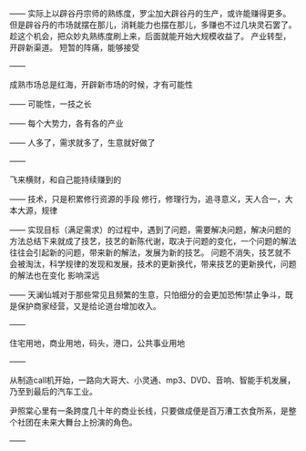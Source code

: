 ——
实际上以辟谷丹宗师的熟练度，罗尘加大辟谷丹的生产，或许能赚得更多。
但是辟谷丹的市场就摆在那儿，消耗能力也摆在那儿，多赚也不过几块灵石罢了。
趁这个机会，把众妙丸熟练度刷上来，后面就能开始大规模收益了。
产业转型，开辟新渠道。
短暂的阵痛，能够接受

——

成熟市场总是红海，开辟新市场的时候，才有可能性

——
可能性，一技之长

——
每个大势力，各有各的产业

——
人多了，需求就多了，生意就好做了

——

飞来横财，和自己能持续赚到的

——
技术，只是积累修行资源的手段
修行，修理行为，追寻意义，天人合一，大本大源，规律

——
实现目标（满足需求）的过程中，遇到了问题，需要解决问题，解决问题的方法总结下来就成了技艺，技艺的新陈代谢，取决于问题的变化，一个问题的解法往往会引起新的问题，带来新的解法，发展为新的技艺。
问题不消失，技艺就不会被淘汰，科学规律的发现和发展，技术的更新换代，带来技艺的更新换代，问题的解法也在变化
影响深远

——
天澜仙城对于那些常见且频繁的生意，只怕细分的会更加恐怖!禁止争斗，既是保护商家经营，又是给论道台增加收入。

——

住宅用地，商业用地，码头，港口，公共事业用地

——

从制造call机开始，一路向大哥大、小灵通、mp3、DVD、音响、智能手机发展，乃至到最后的汽车工业。

尹照棠心里有一条跨度几十年的商业长线，只要做成便是百万漕工衣食所系，是整个社团在未来大舞台上扮演的角色。

——

